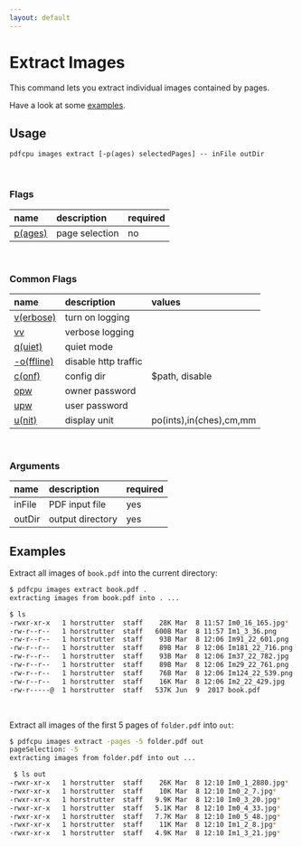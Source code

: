 ```yaml
---
layout: default
---
```


# Extract Images

This command lets you extract individual images contained by pages.

Have a look at some [examples](#examples).

## Usage

```
pdfcpu images extract [-p(ages) selectedPages] -- inFile outDir
````

<br>

### Flags

| name                                         | description     | required   |
|:---------------------------------------------|:----------------|:-----------|
| [p(ages)](../getting_started/page_selection) | page selection  | no         |

<br>

### Common Flags

| name                                            | description     | values
|:------------------------------------------------|:----------------|:-------
| [v(erbose)](../getting_started/common_flags.md) | turn on logging |
| [vv](../getting_started/common_flags.md)        | verbose logging |
| [q(uiet)](../getting_started/common_flags.md)   | quiet mode      |
| [-o(ffline)](../getting_started/common_flags.md)| disable http traffic |                                 | 
| [c(onf)](../getting_started/common_flags.md)    | config dir      | $path, disable
| [opw](../getting_started/common_flags.md)       | owner password  |
| [upw](../getting_started/common_flags.md)       | user password   |
| [u(nit)](../getting_started/common_flags.md)    | display unit    | po(ints),in(ches),cm,mm

<br>

### Arguments

| name   | description      | required
|:-------|:-----------------|:--------
| inFile | PDF input file   | yes
| outDir | output directory | yes

## Examples

Extract all images of `book.pdf` into the current directory:

```sh
$ pdfcpu images extract book.pdf .
extracting images from book.pdf into . ...

$ ls
-rwxr-xr-x   1 horstrutter  staff    28K Mar  8 11:57 Im0_16_165.jpg*
-rw-r--r--   1 horstrutter  staff   600B Mar  8 11:57 Im1_3_36.png
-rw-r--r--   1 horstrutter  staff    93B Mar  8 12:06 Im91_22_601.png
-rw-r--r--   1 horstrutter  staff    89B Mar  8 12:06 Im181_22_716.png
-rw-r--r--   1 horstrutter  staff    93B Mar  8 12:06 Im37_22_782.jpg
-rw-r--r--   1 horstrutter  staff    89B Mar  8 12:06 Im29_22_761.png
-rw-r--r--   1 horstrutter  staff    76B Mar  8 12:06 Im124_22_539.png
-rw-r--r--   1 horstrutter  staff    16K Mar  8 12:06 Im2_22_429.jpg
-rw-r-----@  1 horstrutter  staff   537K Jun  9  2017 book.pdf
```

<br>

Extract all images of the first 5 pages of `folder.pdf` into `out`:

```sh
$ pdfcpu images extract -pages -5 folder.pdf out
pageSelection: -5
extracting images from folder.pdf into out ...

 $ ls out
-rwxr-xr-x   1 horstrutter  staff    26K Mar  8 12:10 Im0_1_2880.jpg*
-rwxr-xr-x   1 horstrutter  staff    10K Mar  8 12:10 Im0_2_7.jpg*
-rwxr-xr-x   1 horstrutter  staff   9.9K Mar  8 12:10 Im0_3_20.jpg*
-rwxr-xr-x   1 horstrutter  staff   5.1K Mar  8 12:10 Im0_4_33.jpg*
-rwxr-xr-x   1 horstrutter  staff   7.7K Mar  8 12:10 Im0_5_48.jpg*
-rwxr-xr-x   1 horstrutter  staff    11K Mar  8 12:10 Im1_2_8.jpg*
-rwxr-xr-x   1 horstrutter  staff   4.9K Mar  8 12:10 Im1_3_21.jpg*
```